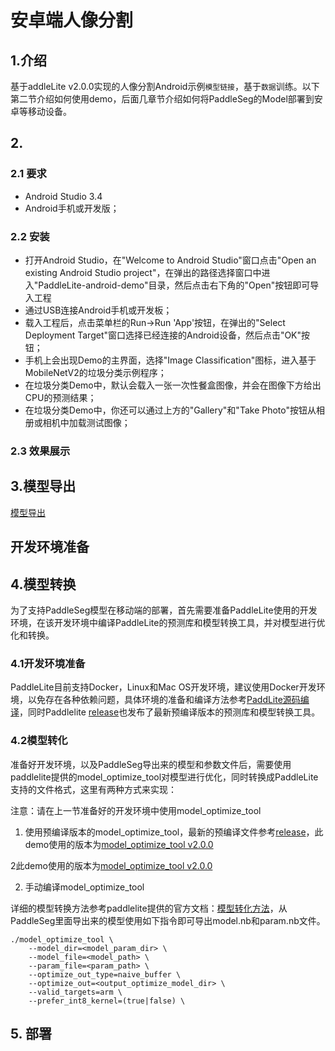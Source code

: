 # 安卓端人像分割

## 1.介绍
基于addleLite v2.0.0实现的人像分割Android示例`模型链接`，基于`数据`训练。以下第二节介绍如何使用demo，后面几章节介绍如何将PaddleSeg的Model部署到安卓等移动设备。
## 2.
### 2.1 要求
- Android Studio 3.4
- Android手机或开发版；

### 2.2 安装
- 打开Android Studio，在"Welcome to Android Studio"窗口点击"Open an existing Android Studio project"，在弹出的路径选择窗口中进入"PaddleLite-android-demo"目录，然后点击右下角的"Open"按钮即可导入工程
- 通过USB连接Android手机或开发板；
- 载入工程后，点击菜单栏的Run->Run 'App'按钮，在弹出的"Select Deployment Target"窗口选择已经连接的Android设备，然后点击"OK"按钮；
- 手机上会出现Demo的主界面，选择"Image Classification"图标，进入基于MobileNetV2的垃圾分类示例程序；
- 在垃圾分类Demo中，默认会载入一张一次性餐盒图像，并会在图像下方给出CPU的预测结果；
- 在垃圾分类Demo中，你还可以通过上方的"Gallery"和"Take Photo"按钮从相册或相机中加载测试图像；
### 2.3 效果展示
## 3.模型导出
[模型导出](https://github.com/PaddlePaddle/PaddleSeg/blob/release/v0.2.0/docs/model_export.md)
## 开发环境准备

## 4.模型转换
为了支持PaddleSeg模型在移动端的部署，首先需要准备PaddleLite使用的开发环境，在该开发环境中编译PaddleLite的预测库和模型转换工具，并对模型进行优化和转换。

### 4.1开发环境准备
PaddleLite目前支持Docker，Linux和Mac OS开发环境，建议使用Docker开发环境，以免存在各种依赖问题，具体环境的准备和编译方法参考[PaddLite源码编译](https://paddlepaddle.github.io/Paddle-Lite/v2.0.0/source_compile/)，同时Paddlelite [release](https://github.com/PaddlePaddle/Paddle-Lite/releases/)也发布了最新预编译版本的预测库和模型转换工具。

### 4.2模型转化

准备好开发环境，以及PaddleSeg导出来的模型和参数文件后，需要使用paddlelite提供的model_optimize_tool对模型进行优化，同时转换成PaddleLite支持的文件格式，这里有两种方式来实现：

注意：请在上一节准备好的开发环境中使用model_optimize_tool

1. 使用预编译版本的model_optimize_tool，最新的预编译文件参考[release](https://github.com/PaddlePaddle/Paddle-Lite/releases/)，此demo使用的版本为[model_optimize_tool v2.0.0](https://github.com/PaddlePaddle/Paddle-Lite/releases/download/v2.0.0/model_optimize_tool) 

2此demo使用的版本为[model_optimize_tool v2.0.0](https://github.com/PaddlePaddle/Paddle-Lite/releases/download/v2.0.0/model_optimize_tool) 

2. 手动编译model_optimize_tool

详细的模型转换方法参考paddlelite提供的官方文档：[模型转化方法](https://paddlepaddle.github.io/Paddle-Lite/v2.0.0/model_optimize_tool/https://paddlepaddle.github.io/Paddle-Lite/v2.0.0/model_optimize_tool/)，从PaddleSeg里面导出来的模型使用如下指令即可导出model.nb和param.nb文件。
```
./model_optimize_tool \
    --model_dir=<model_param_dir> \
    --model_file=<model_path> \
    --param_file=<param_path> \
    --optimize_out_type=naive_buffer \
    --optimize_out=<output_optimize_model_dir> \
    --valid_targets=arm \
    --prefer_int8_kernel=(true|false) \
```
##  5. 部署


